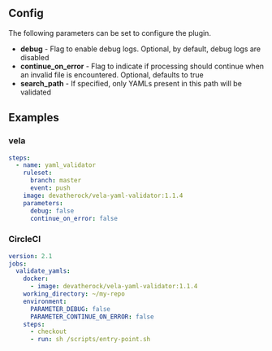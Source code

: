 ## Config

The following parameters can be set to configure the plugin.

* **debug** - Flag to enable debug logs. Optional, by default, debug logs are disabled
* **continue_on_error** - Flag to indicate if processing should continue when an invalid file is encountered. Optional, 
defaults to true
* **search_path** - If specified, only YAMLs present in this path will be validated

## Examples
### vela

```yaml
steps:
  - name: yaml_validator
    ruleset:
      branch: master
      event: push
    image: devatherock/vela-yaml-validator:1.1.4
    parameters:
      debug: false
      continue_on_error: false
```

### CircleCI

```yaml
version: 2.1
jobs:
  validate_yamls:
    docker:
      - image: devatherock/vela-yaml-validator:1.1.4
    working_directory: ~/my-repo
    environment:
      PARAMETER_DEBUG: false
      PARAMETER_CONTINUE_ON_ERROR: false
    steps:
      - checkout
      - run: sh /scripts/entry-point.sh
```